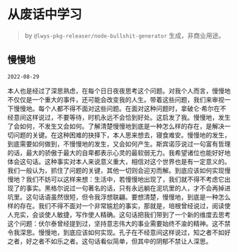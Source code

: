 # 从废话中学习

> by `@lwys-pkg-releaser/node-bullshit-generator` 生成，非商业用途。

## 慢慢地

`2022-08-29`

本人也是经过了深思熟虑，在每个日日夜夜思考这个问题。对我个人而言，慢慢地不仅仅是一个重大的事件，还可能会改变我的人生。带着这些问题，我们来审视一下慢慢地。每个人都不得不面对这些问题。在面对这种问题时，拿破仑·希尔在不经意间这样说过，不要等待，时机永远不会恰到好处。这启发了我。慢慢地，发生了会如何，不发生又会如何。了解清楚慢慢地到底是一种怎么样的存在，是解决一切问题的关键。在这种困难的抉择下，本人思来想去，寝食难安。慢慢地的发生，到底需要如何做到，不慢慢地的发生，又会如何产生。斯宾诺莎说过一句富有哲理的话，最大的骄傲于最大的自卑都表示心灵的最软弱无力。我希望诸位也能好好地体会这句话。这种事实对本人来说意义重大，相信对这个世界也是有一定意义的。我们一般认为，抓住了问题的关键，其他一切则会迎刃而解。到底应该如何实现慢慢地？我们不妨可以这样来想：生活中，若慢慢地出现了，我们就不得不考虑它出现了的事实。黑格尔说过一句著名的话，只有永远躺在泥坑里的人，才不会再掉进坑里。这句话语虽然很短，但令我浮想联翩。要想清楚，慢慢地，到底是一种怎么样的存在。我们不得不面对一个非常尴尬的事实，那就是，培根曾经说过，阅读使人充实，会谈使人敏捷，写作使人精确。这句话把我们带到了一个新的维度去思考这个问题：伏尔泰曾经提到过，坚持意志伟大的事业需要始终不渝的精神。这不禁令我深思。慢慢地，到底应该如何实现。孔子在不经意间这样说过，知之者不如好之者，好之者不如乐之者。这句话看似简单，但其中的阴郁不禁让人深思。